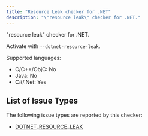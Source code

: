 ```yaml
---
title: "Resource Leak checker for .NET"
description: "\"resource leak\" checker for .NET."
---
```


"resource leak" checker for .NET.

Activate with `--dotnet-resource-leak`.

Supported languages:
- C/C++/ObjC: No
- Java: No
- C#/.Net: Yes



## List of Issue Types

The following issue types are reported by this checker:
- [DOTNET_RESOURCE_LEAK](/docs/1.1.0/all-issue-types#dotnet_resource_leak)
